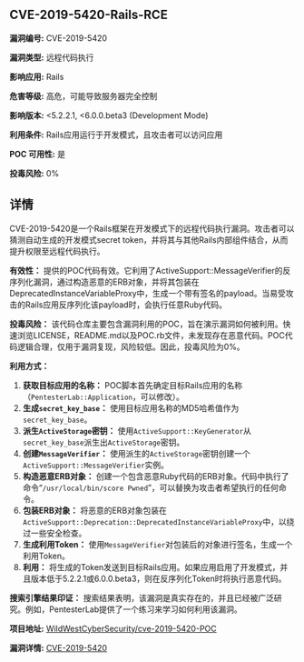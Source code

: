 ## CVE-2019-5420-Rails-RCE

**漏洞编号:** CVE-2019-5420

**漏洞类型:** 远程代码执行

**影响应用:** Rails

**危害等级:** 高危，可能导致服务器完全控制

**影响版本:** <5.2.2.1, <6.0.0.beta3 (Development Mode)

**利用条件:** Rails应用运行于开发模式，且攻击者可以访问应用

**POC 可用性:** 是

**投毒风险:** 0%

## 详情

CVE-2019-5420是一个Rails框架在开发模式下的远程代码执行漏洞。攻击者可以猜测自动生成的开发模式secret token，并将其与其他Rails内部组件结合，从而提升权限至远程代码执行。

**有效性：**
提供的POC代码有效。它利用了ActiveSupport::MessageVerifier的反序列化漏洞，通过构造恶意的ERB对象，并将其包装在DeprecatedInstanceVariableProxy中，生成一个带有签名的payload。当易受攻击的Rails应用反序列化该payload时，会执行任意Ruby代码。

**投毒风险：**
该代码仓库主要包含漏洞利用的POC，旨在演示漏洞如何被利用。快速浏览LICENSE，README.md以及POC.rb文件，未发现存在恶意代码。POC代码逻辑合理，仅用于漏洞复现，风险较低。因此，投毒风险为0%。

**利用方式：**
1.  **获取目标应用的名称：**  POC脚本首先确定目标Rails应用的名称（`PentesterLab::Application`，可以修改）。
2.  **生成`secret_key_base`：**  使用目标应用名称的MD5哈希值作为`secret_key_base`。
3.  **派生`ActiveStorage`密钥：**  使用`ActiveSupport::KeyGenerator`从`secret_key_base`派生出`ActiveStorage`密钥。
4.  **创建`MessageVerifier`：**  使用派生的`ActiveStorage`密钥创建一个`ActiveSupport::MessageVerifier`实例。
5.  **构造恶意ERB对象：**  创建一个包含恶意Ruby代码的ERB对象。代码中执行了命令“`/usr/local/bin/score Pwned`”，可以替换为攻击者希望执行的任何命令。
6.  **包装ERB对象：**  将恶意的ERB对象包装在`ActiveSupport::Deprecation::DeprecatedInstanceVariableProxy`中，以绕过一些安全检查。
7.  **生成利用Token：**  使用`MessageVerifier`对包装后的对象进行签名，生成一个利用Token。
8.  **利用：**  将生成的Token发送到目标Rails应用。如果应用启用了开发模式，并且版本低于5.2.2.1或6.0.0.beta3，则在反序列化Token时将执行恶意代码。

**搜索引擎结果印证：** 搜索结果表明，该漏洞是真实存在的，并且已经被广泛研究。例如，PentesterLab提供了一个练习来学习如何利用该漏洞。


**项目地址:** [WildWestCyberSecurity/cve-2019-5420-POC](https://github.com/WildWestCyberSecurity/cve-2019-5420-POC)

**漏洞详情:** [CVE-2019-5420](https://nvd.nist.gov/vuln/detail/CVE-2019-5420)